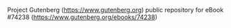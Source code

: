 Project Gutenberg (https://www.gutenberg.org) public repository for
eBook #74238 (https://www.gutenberg.org/ebooks/74238)
